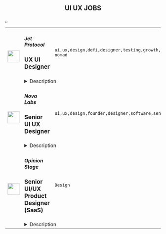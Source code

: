 <div align="center"><h2>UI UX JOBS</h2></div><table><tr>
                <td width="100" height="100" rowspan="2">
                    <img src="https://remoteok.com/assets/img/jobs/ba518116eb67a481a911cc8e3cc402221672816573.peg" width="38px" height="auto">
                </td>
                <td width="300">
                    <h5>Jet Protocol</h5>
                    <h3>UX UI Designer</h3>
                </td>
                <td width="300">
                    <code>ui,ux,design,defi,designer,testing,growth,manager,finance,strategy,operations,marketing,engineer,engineering,digital nomad</code>
                </td>
                <td width="200">
                <text>1 days ago</text>
                </td>
                <td width="100" rowspan="2">
                <a href="https://remoteOK.com/remote-jobs/remote-ux-ui-designer-jet-protocol-174281" align="right" target="_blank">Apply</a>
                </td>
            </tr>
            <tr>
                <td colspan="3">
                <details><summary>Description</summary>
                <p><strong>About Jet Protocol</strong></p>
<p><span style="font-weight:400;">Jet is a non-custodial liquidity protocol pushing the envelope on debt capital markets efficiency and decentralization. We offer first class market based lending products built for the emerging DeFi high flyers. Our bleeding edge, on-chain products connect flight operations among crypto-native traders and soon, with permissioned institutional players. Our flight crew consists of veteran pilots with tens of thousands of long-haul flying hours at blue-chip DeFi, TradFi, and Big Tech firms.</span></p>
<p><span style="font-weight:400;">If you are interested in re-imagining finance and empowering the world to own their own future, come join us on our journey!</span><span style="font-weight:400;"><br><br></span></p>
<p><strong>UX/UI Designer at Jet Protocol:</strong></p>
<p><span style="font-weight:400;">Jet is building the next generation of fixed rate lending and margining in DeFi and we are looking for a UX/UI Designer. As a UX/UI Designer, you will be responsible for the user experience (UX) and user interface (UI) design of our various digital assets. You will ensure that all elements of the online user experience are optimized for improved usability, usefulness, and exceptional visual design.</span></p>
<p><strong>What youâll be doing </strong></p>
<ul>
<li>
<div>Work with strategy team on concept and planning of features and products</div>
</li>
<li>
<div>Craft user flows, wire frames, and rapid prototypes for quick validation and iterative product design</div>
</li>
<li>
<div>Design and maintain Jetâs design system</div>
</li>
<li>
<div>Create high fidelity prototypes of new app features and interactions</div>
</li>
<li>
<div>Prepare and conduct user testing for early validation of products and features</div>
</li>
<li>
<div>Prepare files for engineer hand-off and work closely with engineering manager on design audits</div>
</li>
<li>
<div>Maintain Jet brand and sub-brands, evolve Jetâs visual identity, maintain brand guides and media kits</div>
</li>
<li>
<div>Work closely with marketing on graphics as needed</div>
</li>
<li>
<div>Video/animation/3D/illustration skills a plus</div>
</li>
</ul>
<p><strong>You should apply to this role if ALL of the following apply to you:</strong></p>
<ul>
<li style="font-weight:400;"><span style="font-weight:400;">3-5 years of experience UI/UX design experience for digital products or services.</span></li>
<li style="font-weight:400;">Versed in the following: Figma, Adobe CC (photoshop, illustrator, indesign) and Webflow</li>
<li style="font-weight:400;"><span style="font-weight:400;">Excited to solve problems efficiently, simply, and with utmost quality</span></li>
<li style="font-weight:400;"><span style="font-weight:400;">Excited to get into the nitty gritty of the Solana blockchain and the Jet Protocol Products</span></li>
<li style="font-weight:400;"><span style="font-weight:400;">Good written and verbal skills</span></li>
<li style="font-weight:400;"><span style="font-weight:400;">Excited to work collaboratively with teams to solve problems</span></li>
</ul>
<p><strong>You are an exceptional candidate for this role if you have:</strong></p>
<ul>
<li style="font-weight:400;"><span style="font-weight:400;">Experience working working in the DeFi space</span></li>
<li style="font-weight:400;"><span style="font-weight:400;">Experience working closely with an engineering team</span></li>
</ul>
<p><strong>Why Jet Protocol </strong></p>
<ul>
<li style="font-weight:400;"><span style="font-weight:400;">Remote working</span></li>
<li style="font-weight:400;"><span style="font-weight:400;">Company annual offsite </span></li>
<li style="font-weight:400;"><span style="font-weight:400;">Health benefits</span></li>
<li style="font-weight:400;"><span style="font-weight:400;">Generous hardware stipend</span></li>
<li style="font-weight:400;"><span style="font-weight:400;">Early stage startup with tremendous growth potential </span></li>
</ul>
<p><span style="font-weight:400;">If you're ready to bring your full self to work with a bunch of passionate, shadowy super coders rethinking finance, grab your passport and boarding pass - come join us!</span></p>
<p> </p><br/><br/>Please mention the word **DIVERSIFIED** and tag RMTA3LjE3OC4yMzIuMTY0 when applying to show you read the job post completely (#RMTA3LjE3OC4yMzIuMTY0). This is a beta feature to avoid spam applicants. Companies can search these words to find applicants that read this and see they're human.
                </details>
                </td>
            </tr>,<tr>
                <td width="100" height="100" rowspan="2">
                    <img src="https://remoteok.com/assets/img/jobs/6932900ccbb3062af7b8234051e3c56d1672643758.peg" width="38px" height="auto">
                </td>
                <td width="300">
                    <h5>Nova Labs</h5>
                    <h3>Senior UI UX Designer</h3>
                </td>
                <td width="300">
                    <code>ui,ux,design,founder,designer,software,senior,health,digital nomad</code>
                </td>
                <td width="200">
                <text>3 days ago</text>
                </td>
                <td width="100" rowspan="2">
                <a href="https://remoteOK.com/remote-jobs/remote-senior-ui-ux-designer-nova-labs-173312" align="right" target="_blank">Apply</a>
                </td>
            </tr>
            <tr>
                <td colspan="3">
                <details><summary>Description</summary>
                <p>Nova Labs is the founding team behind the Helium Network, the worldâs fastest-growing decentralized wireless network, now live in over 74,000+ cities and 182 countries.</p>
<p>Nova Labs was founded in 2013 by Napster Founder Shawn Fanning, Amir Haleem, and Sean Carey, with a mission to make it easier to build connected devices. The company has raised equity funding from some of the most prominent Venture Capital (VC) firms in the world including GV (formerly Google Ventures), Khosla Ventures, FirstMark Capital, Marc Benioff, MunichRe and others.</p>
<p>We are looking for an experienced and creative UI/UX Designer to join the expanding Nova Labs team. Nova Labs is seeking to change the world of connectivity with a highly disruptive model growing at a fast pace.</p>
<p><span style="font-size:12pt;"><strong>In this role, you will:</strong></span></p>
<ul>
<li>Gather user requirements, design graphic elements, navigate components, and create seamless, enjoyable experiences for our users.Â </li>
<li>Gather and evaluate user requirements in collaboration with product managers and engineers</li>
<li>Illustrate design ideas using storyboards, process flows and sitemaps</li>
<li>Design graphic user interface elements, like menus, tabs and widgets, and more</li>
<li>Build page navigation buttons and search fields</li>
<li>Develop UI mockups and prototypes that clearly illustrate how sites/apps function and look like</li>
<li>Create original graphic designs (e.g. images, sketches and tables)</li>
<li>Prepare and present rough drafts to internal teams and key stakeholders</li>
<li>Identify and troubleshoot UX problems (e.g. responsiveness)</li>
<li>Conduct layout adjustments based on user feedback</li>
<li>Adhere to style standards on fonts, colors and images</li>
</ul>
<p><span style="font-size:12pt;"><strong>Required Skills:</strong></span></p>
<ul>
<li>Proven work experience as a UI/UX Designer or similar role</li>
<li>Portfolio of design projects</li>
<li>Knowledge of wireframe tools (e.g. Wireframe.cc and InVision)</li>
<li>Up-to-date knowledge of design software like Figma, Sketch etc.</li>
<li>Team spirit; strong communication skills to collaborate with various stakeholders</li>
<li>Excellent time-management skills</li>
<li>Preferred experience within decentralized technologies/blockchain/crypto</li>
<li>Preferred experience with HMTL/CSS/JS</li>
</ul>
<p><span style="font-size:12pt;"><strong>Compensation:</strong></span></p>
<ul>
<li style="font-weight:400;"><span style="font-weight:400;">Total compensation structure at Nova Labs is base salary + private equity + perks/benefits</span></li>
<li style="font-weight:400;"><span style="font-weight:400;">The salary pay scale for the target experience and target skill set for this role is $123k - $176k</span></li>
</ul>
<p><span style="font-size:12pt;"><strong>Benefits:</strong></span></p>
<ul>
<li style="font-weight:400;"><span style="font-weight:400;">We are a remote-first company</span></li>
<li style="font-weight:400;"><span style="font-weight:400;">100% company-paid health insurance premiums (medical, dental, and vision) for you and your dependents</span></li>
<li style="font-weight:400;"><span style="font-weight:400;">Unlimited paid vacation and paid company holidays</span></li>
<li style="font-weight:400;"><span style="font-weight:400;">Vacation stipend</span></li>
<li style="font-weight:400;"><span style="font-weight:400;">Monthly wellness/gym stipend</span></li>
<li style="font-weight:400;"><span style="font-weight:400;">Annual hardware stipend</span></li>
<li style="font-weight:400;"><span style="font-weight:400;">401K plan</span></li>
</ul><br/><br/>Please mention the word **AWSOME** and tag RMTA3LjE3OC4yMzIuMTY0 when applying to show you read the job post completely (#RMTA3LjE3OC4yMzIuMTY0). This is a beta feature to avoid spam applicants. Companies can search these words to find applicants that read this and see they're human.
                </details>
                </td>
            </tr>,<tr>
                <td width="100" height="100" rowspan="2">
                    <img src="https://wwr-pro.s3.amazonaws.com/logos/0082/2226/logo.gif" width="38px" height="auto">
                </td>
                <td width="300">
                    <h5>Opinion Stage</h5>
                    <h3> Senior UI/UX Product Designer (SaaS)</h3>
                </td>
                <td width="300">
                    <code>Design</code>
                </td>
                <td width="200">
                <text>13 days ago</text>
                </td>
                <td width="100" rowspan="2">
                <a href="https://weworkremotely.com/remote-jobs/opinion-stage-senior-ui-ux-product-designer-saas" align="right" target="_blank">Apply</a>
                </td>
            </tr>
            <tr>
                <td colspan="3">
                <details><summary>Description</summary>
                <img src="https://we-work-remotely.imgix.net/logos/0082/2226/logo.gif?ixlib=rails-4.0.0&w=50&h=50&dpr=2&fit=fill&auto=compress" />

<p>
  <strong>Headquarters:</strong> Tel aviv, Israel
    <br /><strong>URL:</strong> <a href="https://www.opinionstage.com">https://www.opinionstage.com</a>
</p>

<div>Opinion Stage is looking for an experienced UI/UX designer to lead the design of an innovative survey &amp; quiz app.</div><div><br></div><div>
<br><strong>Who we are?<br></strong><br>
</div><div>Opinion Stage is a SaaS platform for creating visual conversational surveys, polls quizzes &amp; forms that drive top business results.<br><br>
</div><div>Our surveys &amp; quizzes are used to generate leads, engage audiences, provide actionable insights, do research, drive sales/revenue, and more.<br><br>
</div><div>Opinion Stage is used by customers such as NBC, Microsoft, Pepsico &amp; Uber.<br><br>
</div><div>We are a global remote-first team committed to building the most engaging and best-converting surveys &amp; quizzes on the planet.<br><br>
</div><div>For more information, refer to <a href="https://www.opinionstage.com">https://www.opinionstage.com<strong><br></strong></a><br>
</div><div>
<br><strong>Whom do we expect you to be?<br></strong><br>
</div><div>An experienced designer with a proven track record driving the UX, UI, and overall look &amp; feel of software products (preferably SaaS)<br><br>
</div><ul>
<li>5+ years of experience in UI/UX design</li>
<li>3+ years as a product designer</li>
<li>In-depth understanding of UX design principles</li>
<li>The ability to design intuitive, beautiful interfaces for web</li>
<li>Excellent sense of visual aesthetics (color, typography, spacing, etc.).</li>
<li>Ability to rapidly prototype and communicate your ideas</li>
<li>Passion for user psychology</li>
<li>Passion for logic, consistency, simplicity, and attention to detail</li>
<li>Quality and pixel-perfect are top priorities for you</li>
<li>Working experience creating wireframes, screen flows, interaction models, responsive layouts, and UI elements.</li>
<li>Ability to weigh the pros &amp; cons as well as the cost &amp; benefits of different design solutions</li>
<li>Excellent verbal, visual, and written communication skills in English</li>
<li>An awesome portfolio showcasing your previous designs and processes</li>
<li>Deep &amp; extensive experience with Figma or equivalent</li>
</ul><div><br></div><div>
<strong>What will you be doing?<br><br></strong>You’ll have a major impact on how our product works and feels.<br><br>
</div><ul>
<li>Take ownership of user experience across all our products and sites including the item creation dashboard, the item widgets (e.g. quiz, survey), 3rd party integrations, and our website</li>
<li>You will be responsible for research, setting goals, designing wireframes, high-fidelity UI mock-ups, all the way to pixel-perfect designs, and tracking success metrics</li>
<li>Develop and maintain style guides, UI components, and design Systems to accelerate development and ensure consistency</li>
<li>You will work closely with our product manager, developers, and content department to ensure the successful planning and implementation of the designs</li>
</ul><div><br></div><div>
<strong>What else?<br></strong><br>
</div><ul>
<li>This is a 100% remote job</li>
<li>Align with Europe working hours</li>
</ul>

<p><strong>To apply:</strong> <a href="https://weworkremotely.com/remote-jobs/opinion-stage-senior-ui-ux-product-designer-saas">https://weworkremotely.com/remote-jobs/opinion-stage-senior-ui-ux-product-designer-saas</a></p>

                </details>
                </td>
            </tr>,<tr>
                <td width="100" height="100" rowspan="2">
                    <img src="https://weworkremotely.com/assets/IsotypeV2-1ebe3dd57673f3e8d02b7490bc0faaef55d6a95d3a4aaf17298bd3ed503ae7fe.svg" width="38px" height="auto">
                </td>
                <td width="300">
                    <h5>Springboard</h5>
                    <h3> Mentor - UI/UX Design Career Track (Part-time/Remote)</h3>
                </td>
                <td width="300">
                    <code>Design</code>
                </td>
                <td width="200">
                <text>315 days ago</text>
                </td>
                <td width="100" rowspan="2">
                <a href="https://weworkremotely.com/remote-jobs/springboard-mentor-ui-ux-design-career-track-part-time-remote" align="right" target="_blank">Apply</a>
                </td>
            </tr>
            <tr>
                <td colspan="3">
                <details><summary>Description</summary>
                

<p>
  <strong>Headquarters:</strong> San Francisco, CA
    <br /><strong>URL:</strong> <a href="https://www.springboard.com/">https://www.springboard.com/</a>
</p>

<div><strong>The Company </strong></div><div> </div><div>At Springboard, we’re on a mission to bridge the world’s skills gap, offering transformative online education in data science, UI/UX design, machine learning, and coding. Our courses may be tech-enabled, but we're ultimately human-centric: each student taps into a vast community throughout their time with us, engaging with fellow students, industry-expert mentors, student advisors, and career coaches, the goal of which is to successfully transition students into their dream job. Through this hybrid approach, we’ve helped thousands of learners revamp their careers and, by extension, their lives, with hundreds of top-notch job offers received every year and a near-perfect placement rate for our program graduates.</div><div>
<br><strong>The Opportunity</strong>
</div><div> </div><div>Springboard runs an online, self-paced UI/UX Design Career Track in which participants learn with the help of a curated curriculum and 1-1 guidance from an expert mentor. Our mentor community is the biggest strength of our programs with a Net Promoter Score rated as world class.</div><div> </div><div>If you are as passionate about mentoring as you are about UX and UI, and can give a few hours per week in return for an honorarium, we would love to hear from you.</div><div> </div><div><strong>What does mentoring mean at Springboard?</strong></div><div> </div><div>Mentoring encompasses many levels of support at Springboard. We believe in giving a personalized approach to mentoring students. What this looks like is grading student deliverables on a weekly basis, offering detailed feedback, teaching/modeling concepts that are challenging for students, and/or giving them career pointers about the industry. Depending on your mentees you’ll lean on a teaching approach, being a motivator, advisor, or you may have high level conversions to guide them throughout the course. A mix of diverse students, skills, and abilities offers opportunities to renew your skills or take your skills to the next level. Mentors have said it’s a rewarding opportunity to grow professionally and make a lasting impact. </div><div> </div><div>Please reach out to us with any questions at mentorrecruiting@springboard.com :-)</div><div> </div><div><strong>The Program:</strong></div><ul>
<li>Completely online</li>
<li>Self-paced</li>
<li>Students become proficient in UI/UX with the help of a curated online curriculum, an industry design project, and project-based deliverables</li>
<li>Coursework is made up of 700+ hour expert-curated curriculum</li>
<li>On average, students finish in 9 months</li>
<li>Students are working professionals from all over the world, dedicated to switching careers into UI/UX Design</li>
<li>Students have a weekly 30-minute checkin with their mentor to discuss questions, projects, and career advice!</li>
<li>Students communicate with mentors outside of calls on an as-needed basis to support learning and career objectives</li>
</ul><div><strong>You:</strong></div><ul>
<li>Are as passionate about teaching design as about design itself</li>
<li>Are proficient in the topics covered in our<a href="https://www.springboard.com/workshops/ui-ux-design-career-track/"> UI/UX Design Career Track</a> (we are looking for designers who have equal experience in UI and UX)</li>
<li>Have at least 3 years of relevant work experience, and a high quality  portfolio to showcasing your UI and UX skills</li>
<li>Are available for weekly, 30-minute video check-ins for each student to help them set and achieve learning goals, provide feedback, and help them move towards getting a job</li>
<li>Are able to utilize Zoom for the 30-minute calls with students</li>
<li>Are available outside of weekly calls for each student to review projects and answer questions as needed</li>
<li>Have experience critiquing work, in particular giving meaningful feedback on visual/UI design, and be able to think on your feet quickly</li>
<li>Are empathetic and have excellent communication skills</li>
</ul><div><strong>Benefits:</strong></div><ul>
<li>Membership in a rich community of expert mentors from great companies like AirBnB, Uber, Google, and Pivotal</li>
<li>Change the lives of students in our program</li>
<li>Help us revolutionize online education!</li>
<li>UI/UX career track mentors are paid an honorarium between $20.50-$37.50 per 30 minute call with students</li>
<li>Work at your convenience</li>
</ul><div>
<em>We are an equal opportunity employer and value diversity at our company. We welcome applications from all backgrounds, and do not discriminate on the basis of race, religion, national origin, gender, sexual orientation, age, marital status, veteran status, or disability status.<br></em> </div><div><strong>California Privacy Rights Notice for Job Applicants</strong></div><div>Under the California Consumer Privacy Act (“CCPA”), Springboard is required to inform California residents who are job applicants about the categories of personal information we collect about you and the purposes for which we will use this information. This <a href="https://www.springboard.com/archeio/download/841f959e9c964e93a87abe993316cc1f/">notice</a> contains disclosures required by the CCPA and applies only to personal information that is subject to the CCPA.</div>

<p><strong>To apply:</strong> <a href="https://weworkremotely.com/remote-jobs/springboard-mentor-ui-ux-design-career-track-part-time-remote">https://weworkremotely.com/remote-jobs/springboard-mentor-ui-ux-design-career-track-part-time-remote</a></p>

                </details>
                </td>
            </tr>,<tr>
                <td width="100" height="100" rowspan="2">
                    <img src="https://wwr-pro.s3.amazonaws.com/logos/0071/4150/logo.gif" width="38px" height="auto">
                </td>
                <td width="300">
                    <h5>A.Team</h5>
                    <h3> Senior Independent UX/UI Designer ($110-$190/hr)</h3>
                </td>
                <td width="300">
                    <code>Design</code>
                </td>
                <td width="200">
                <text>421 days ago</text>
                </td>
                <td width="100" rowspan="2">
                <a href="https://weworkremotely.com/remote-jobs/a-team-senior-independent-ux-ui-designer-110-190-hr" align="right" target="_blank">Apply</a>
                </td>
            </tr>
            <tr>
                <td colspan="3">
                <details><summary>Description</summary>
                <img src="https://we-work-remotely.imgix.net/logos/0071/4150/logo.gif?ixlib=rails-4.0.0&w=50&h=50&dpr=2&fit=fill&auto=compress" />

<p>
  <strong>Headquarters:</strong> NYC, SF, and TLV
    <br /><strong>URL:</strong> <a href="https://build.a.team/viaweworkremotely">https://build.a.team/viaweworkremotely</a>
</p>

<div>
<a href="https://build.a.team/wwrdesignerfasttrack">A·Team</a> is a VC-backed, stealth, application-only home on the internet for senior UX/UI designers (along with developers &amp; product folks) to team up with the hand-picked, high-growth companies on their next big thing. <br><br>After talking with hundreds of independent engineers, designers, and product folks, we heard over and over that finding vetted, high-quality, consistent clients is hard, and projects are often too small to be rewarding. A·Team matches small teams of the most talented builders in the world with companies backed by a16z, YC, Softbank, General Catalyst, etc. on a contract basis for many of their most important initiatives. We quietly launched in May 2020, and have helped A·Teamers earn $11.4+ million since.<br><br>As part of A·Team, you can expect:</div><ul>
<li>
<strong>High-paying, meaningful UX/UI design missions with the most audacious companies</strong> sent your way; generally $110-$190/hr, with vetted, fascinating clients doing work that matters. We're picky about who we partner with; new clients only come in via trusted referral. We've worked with Lyft, McGraw Hill, ClearCo, irl.com, the former CEO of Waze, the leading vaccine production software, several new unicorns we can't say here, and dozens of startups backed by a16z/YC/Softbank/etc.</li>
<li>
<strong>Work alongside friends old &amp; new: </strong>our niche is small/diverse product teams, since clients with larger budgets and higher-impact work tell us they want teams, not individuals. Of course, we keep friends together whenever we can.</li>
<li>
<strong>Full autonomy:</strong> say "no" to things that don't excite you. The most talented builders often juggle a few things at once, so there's never pressure to join an A·Team mission if you don't have the bandwidth. If we're no longer a fit, it's easy to leave or pause too. </li>
<li>
<strong>Small, curated, off-the-record gatherings:</strong> for conversations hard to have elsewhere. Long-term, we're creating micro-communities for the world's top builders to become friends around the things they care about.</li>
<li>
<strong>Keep 100% of what you earn: </strong>if you charge $130/hr, you get $130/hr. A·Team makes money by charging a small, flat, transparent platform fee on <em>top</em> of your rate.</li>
</ul><div>
<br><strong>How to apply:<br></strong>Go here: <a href="https://build.a.team/wwrdesignerfasttrack">https://build.a.team/wwrdesignerfasttrack</a> + mention WWR under how you heard about A·Team. No resume or cover letter needed; we respect your time so the application is short. We're also much more interested in seeing what you've made, and excited to chat more if there’s a fit.<br><strong><br>What you’ll do:</strong>
</div><ul>
<li>Once part of A.Team, you’ll regularly be invited to be the lead designer for impactful missions that match your interests, which you can accept or decline. Take your pick from early-stage incubations with world-class founders, to fast-growing super-funded companies, to old-school non-tech incumbents looking to build as a tech giant would.</li>
<li>Missions usually involve building an ambitious piece of software from 0 to 1 as part of a small 3-4 person team. </li>
<li>You’ll be paid to scope it out, give the client options, guide strategy, and execute on the selected solution. Sometimes the client has a clear vision, sometimes not; which is why A.Team builders tend to be senior folks who can work together to find the right direction. </li>
</ul><div>
<br><strong>Who A</strong>·<strong>Team is for:</strong>
</div><ul>
<li>Senior UX/UI Designers who left large companies and high-growth startups to pursue their craft with autonomy.</li>
<li>Those who prefer consistent contract work over a full-time role, who want to create a variety of new products alongside other top-tier builders.</li>
<li>The majority of A.Teamers spend most of their time doing independent work, but a sizeable percentage are either employed full-time (but testing out client work), bootstrapping a side project, or looking for their next big thing.</li>
</ul><div>
<br><strong>Who A</strong>·<strong>Team is </strong><strong><em>not</em></strong><strong> for:</strong>
</div><ul>
<li>People looking for small gigs.</li>
<li>Folks looking to build simple wordpress/wix/squarespace-style websites.</li>
<li>Those still early in their careers and recent university/bootcamp grads (at least not yet).</li>
</ul><div>
<br><strong>Our long-term vision:<br></strong><a href="https://build.a.team/wwrdesignerfasttrack">A·Team</a> is a new type of company for a new kind of independent software builders. We call them "unhirables": people who traditional companies couldn’t hire full-time even if they wanted to, but who want to do their most meaningful work with their favorite people in small, autonomous, distributed expert teams. </div><div>
<br>To help us secure amazing missions, we raised $5 million+ (not public, yet) from NFX, Village Global, and Box Group, along with the former CEO of Upwork, the founders of Fiverr and Lemonade, Apple's Global Head of Recruiting, YC Partner Aaron Harris, Wharton's Adam Grant, and Duke's Dan Ariely.</div>

<p><strong>To apply:</strong> <a href="https://weworkremotely.com/remote-jobs/a-team-senior-independent-ux-ui-designer-110-190-hr">https://weworkremotely.com/remote-jobs/a-team-senior-independent-ux-ui-designer-110-190-hr</a></p>

                </details>
                </td>
            </tr>,<tr>
                <td width="100" height="100" rowspan="2">
                    <img src="https://remotive.com/job/986276/logo" width="38px" height="auto">
                </td>
                <td width="300">
                    <h5>A.Team</h5>
                    <h3>Senior Independent UX/UI Designer</h3>
                </td>
                <td width="300">
                    <code>go,ui,ux,wordpress</code>
                </td>
                <td width="200">
                <text>26 days ago</text>
                </td>
                <td width="100" rowspan="2">
                <a href="https://remotive.com/remote-jobs/design/senior-independent-ux-ui-designer-986276" align="right" target="_blank">Apply</a>
                </td>
            </tr>
            <tr>
                <td colspan="3">
                <details><summary>Description</summary>
                <p style="text-size-adjust: 100%; overflow-wrap: break-word;"><a href="https://build.a.team/remotivedesignerreferral" rel="nofollow">A·Team</a> is a VC-backed, stealth, application-only home on the internet for Senior Independent UX/UI Designers (along with developers &amp; product managers) to team up with hand-picked, high-growth companies on their next big thing. </p>
<p style="text-size-adjust: 100%; overflow-wrap: break-word;">After talking with hundreds of independent engineers, designers, and product folks, we heard over and over that finding vetted, high-quality, consistent clients is hard, and projects are often too small to be rewarding. A·Team matches small teams of the most talented builders in the world with companies backed by a16z, YC, Softbank, General Catalyst, etc. on a contract basis for many of their most important initiatives. We quietly launched in May 2020, and have helped A·Teamers earn $11.4+ million since.</p>
<p dir="ltr" style="margin-top: 12pt; margin-bottom: 12pt; line-height: 1.38;"><span style="font-variant-numeric: normal; font-variant-east-asian: normal; vertical-align: baseline;"><em>As part of A·Team, you can expect:</em></span></p>
<ul style="padding-inline-start: 48px;">
<li><span style="font-weight: 600; color: #000000; letter-spacing: 0.75px;">High-paying, meaningful missions with the most audacious companies</span> sent your way; generally $110-$190/hr, with vetted, fascinating clients doing work that matters. We're picky about who we partner with; new clients only come in via trusted referral. We've worked with Lyft, McGraw Hill, ClearCo, irl.com, the former CEO of Waze, the leading vaccine production software, several new unicorns we can't say here, and dozens of startups backed by a16z/YC/Softbank/etc.</li>
<li><span style="font-weight: 600; color: #000000; letter-spacing: 0.75px;">Work alongside friends old &amp; new: </span>our niche is small/diverse product teams, since clients with larger budgets and higher-impact work tell us they want teams, not individuals. Of course, we keep friends together whenever we can.</li>
<li><span style="font-weight: 600; color: #000000; letter-spacing: 0.75px;">Full autonomy:</span> say "no" to things that don't excite you. The most talented builders often juggle a few things at once, so there's never pressure to join an A·Team mission if you don't have the bandwidth. If we're no longer a fit, it's easy to leave or pause too. </li>
<li><span style="font-weight: 600; color: #000000; letter-spacing: 0.75px;">Small, curated, off-the-record gatherings:</span> for conversations hard to have elsewhere. Long-term, we're creating micro-communities for the world's top builders to become friends around the things they care about.</li>
<li><span style="font-weight: 600; color: #000000; letter-spacing: 0.75px;">Keep 100% of what you earn: </span>if you charge $130/hr, you get $130/hr. A·Team makes money by charging a small, flat, transparent platform fee on <em>top</em> of your rate.</li>
</ul>
<p dir="ltr" style="margin-top: 12pt; margin-bottom: 12pt; line-height: 1.38;"><span style="font-variant-numeric: normal; font-variant-east-asian: normal; vertical-align: baseline;"><span style="font-weight: 600; color: #000000; letter-spacing: 0.75px;">How to apply:</span></span></p>
<p dir="ltr" style="margin-top: 12pt; margin-bottom: 12pt; line-height: 1.38;"><span style="font-variant-numeric: normal; font-variant-east-asian: normal; vertical-align: baseline;">Go here: <a href="https://build.a.team/remotivedesignerreferral" rel="nofollow">https://build.a.team/remotivedesignerreferral</a> + mention Remotive. </span>No resume or cover letter needed; we respect your time so the application is short. We're also much more interested in seeing what you've made, and excited to chat more if there’s a fit.</p>
<p dir="ltr" style="margin-top: 12pt; margin-bottom: 12pt; line-height: 1.38;"><span style="font-variant-numeric: normal; font-variant-east-asian: normal; vertical-align: baseline;"><span style="font-weight: 600; color: #000000; letter-spacing: 0.75px;">What you’ll do:</span></span></p>
<ul style="padding-inline-start: 48px;">
<li dir="ltr" style="list-style-type: disc; font-variant-numeric: normal; font-variant-east-asian: normal; vertical-align: baseline;">
<p dir="ltr" style="margin-top: 12pt; margin-bottom: 0pt; line-height: 1.38;"><span style="font-variant-numeric: normal; font-variant-east-asian: normal; vertical-align: baseline;">Once part of A.Team, you’ll regularly be invited to impactful missions that match your interests, which you can accept or decline. Take your pick from early-stage incubations with world-class founders, to fast-growing super-funded companies, to old school non-tech incumbents looking to build as a tech giant would</span></p>
</li>
<li dir="ltr" style="list-style-type: disc; font-variant-numeric: normal; font-variant-east-asian: normal; vertical-align: baseline;">
<p dir="ltr" style="margin-top: 0pt; margin-bottom: 0pt; line-height: 1.38;"><span style="font-variant-numeric: normal; font-variant-east-asian: normal; vertical-align: baseline;">Missions usually involve building an ambitious piece of software from 0 to 1 as part of a small 3-4 person team. </span></p>
</li>
<li dir="ltr" style="list-style-type: disc; font-variant-numeric: normal; font-variant-east-asian: normal; vertical-align: baseline;">
<p dir="ltr" style="margin-top: 0pt; margin-bottom: 12pt; line-height: 1.38;"><span style="font-variant-numeric: normal; font-variant-east-asian: normal; vertical-align: baseline;">You’ll be paid to scope it out, give the client options, guide strategy, and execute on the selected solution. Sometimes the client has a clear vision, sometimes not; which is why A.Team builders tend to be senior folks who can work together to find the right direction. </span></p>
</li>
</ul>
<p dir="ltr" style="margin-top: 12pt; margin-bottom: 12pt; line-height: 1.38;"><span style="font-weight: 600; color: #000000; letter-spacing: 0.75px;"><span style="font-variant-numeric: normal; font-variant-east-asian: normal; vertical-align: baseline;">Who A</span><span style="font-variant-numeric: normal; font-variant-east-asian: normal; vertical-align: baseline;">·</span><span style="font-variant-numeric: normal; font-variant-east-asian: normal; vertical-align: baseline;">Team is for:</span></span></p>
<ul style="padding-inline-start: 48px;">
<li dir="ltr" style="list-style-type: disc; font-variant-numeric: normal; font-variant-east-asian: normal; vertical-align: baseline;">
<p dir="ltr" style="margin-top: 12pt; margin-bottom: 0pt; line-height: 1.38;"><span style="font-variant-numeric: normal; font-variant-east-asian: normal; vertical-align: baseline;">Senior UX/UI Designers who left large companies and high-growth startups to pursue their craft with autonomy.</span></p>
</li>
<li dir="ltr" style="list-style-type: disc; font-variant-numeric: normal; font-variant-east-asian: normal; vertical-align: baseline;">
<p dir="ltr" style="margin-top: 0pt; margin-bottom: 0pt; line-height: 1.38;"><span style="font-variant-numeric: normal; font-variant-east-asian: normal; vertical-align: baseline;">Those who prefer consistent contract work over a full-time role, who want to create a variety of new products alongside other top-tier builders.</span></p>
</li>
<li dir="ltr" style="list-style-type: disc; font-variant-numeric: normal; font-variant-east-asian: normal; vertical-align: baseline;">
<p dir="ltr" style="margin-top: 0pt; margin-bottom: 12pt; line-height: 1.38;"><span style="font-variant-numeric: normal; font-variant-east-asian: normal; vertical-align: baseline;">The majority of A.Teamers spend most of their time doing independent work, but a sizeable percentage are either employed full-time (but testing out client work), bootstrapping a side project, or looking for their next big thing</span></p>
</li>
</ul>
<p dir="ltr" style="margin-top: 12pt; margin-bottom: 12pt; line-height: 1.38;"><span style="font-weight: 600; color: #000000; letter-spacing: 0.75px;"><span style="font-variant-numeric: normal; font-variant-east-asian: normal; vertical-align: baseline;">Who A</span><span style="font-variant-numeric: normal; font-variant-east-asian: normal; vertical-align: baseline;">·</span><span style="font-variant-numeric: normal; font-variant-east-asian: normal; vertical-align: baseline;">Team is </span><span style="font-variant-numeric: normal; font-variant-east-asian: normal; vertical-align: baseline;">not</span><span style="font-variant-numeric: normal; font-variant-east-asian: normal; vertical-align: baseline;"> for:</span></span></p>
<ul style="padding-inline-start: 48px;">
<li dir="ltr" style="list-style-type: disc; font-variant-numeric: normal; font-variant-east-asian: normal; vertical-align: baseline;">
<p dir="ltr" style="margin-top: 12pt; margin-bottom: 0pt; line-height: 1.38;"><span style="font-variant-numeric: normal; font-variant-east-asian: normal; vertical-align: baseline;">People looking for small gigs</span></p>
</li>
<li dir="ltr" style="list-style-type: disc; font-variant-numeric: normal; font-variant-east-asian: normal; vertical-align: baseline;">
<p dir="ltr" style="margin-top: 0pt; margin-bottom: 0pt; line-height: 1.38;"><span style="font-variant-numeric: normal; font-variant-east-asian: normal; vertical-align: baseline;">Folks looking to build simple wordpress/wix/squarespace-style websites</span></p>
</li>
<li dir="ltr" style="list-style-type: disc; font-variant-numeric: normal; font-variant-east-asian: normal; vertical-align: baseline;">
<p dir="ltr" style="margin-top: 0pt; margin-bottom: 12pt; line-height: 1.38;"><span style="font-variant-numeric: normal; font-variant-east-asian: normal; vertical-align: baseline;">Those still early in their careers and recent university/bootcamp grads (at least not yet)</span></p>
</li>
</ul>
<p dir="ltr" style="margin-top: 12pt; margin-bottom: 12pt; line-height: 1.38;"><span style="font-variant-numeric: normal; font-variant-east-asian: normal; vertical-align: baseline;"><span style="font-weight: 600; color: #000000; letter-spacing: 0.75px;">Our long-term vision:</span></span></p>
<p dir="ltr" style="margin-top: 12pt; margin-bottom: 12pt; line-height: 1.38;"><span style="font-variant-numeric: normal; font-variant-east-asian: normal; vertical-align: baseline;"><a href="https://build.a.team/remotivedesignerreferral" rel="nofollow">A·Team</a> is a new type of company for a new kind of independent software builder. We call them "unhirables": people who traditional companies couldn’t hire full-time even if they wanted to, but who want to do their most meaningful work with their favorite people in small, autonomous, distributed expert teams. </span></p>
<p dir="ltr" style="margin-top: 12pt; margin-bottom: 12pt; line-height: 1.38;"><span style="font-variant-numeric: normal; font-variant-east-asian: normal; vertical-align: baseline;">To help us secure amazing missions, we raised $5 million+ (not public, yet) from NFX, Village Global, and Box Group, along with the former CEO of Upwork, the founders of Fiverr and Lemonade, Apple's Global Head of Recruiting, YC Partner Aaron Harris, Wharton's Adam Grant, and Duke's Dan Ariely.</span></p>
<img src="https://remotive.com/job/track/986276/blank.gif?source=public_api" alt=""/>
                </details>
                </td>
            </tr></table>